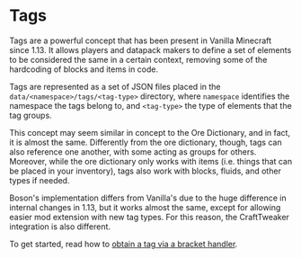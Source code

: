 # Tags

Tags are a powerful concept that has been present in Vanilla Minecraft since 1.13. It allows players and datapack makers to define a set of elements to be considered the same in a certain context, removing some of the hardcoding of blocks and items in code.

Tags are represented as a set of JSON files placed in the `data/<namespace>/tags/<tag-type>` directory, where `namespace` identifies the namespace the tags belong to, and `<tag-type>` the type of elements that the tag groups.

This concept may seem similar in concept to the Ore Dictionary, and in fact, it is almost the same. Differently from the ore dictionary, though, tags can also reference one another, with some acting as groups for others. Moreover, while the ore dictionary only works with items (i.e. things that can be placed in your inventory), tags also work with blocks, fluids, and other types if needed.

Boson's implementation differs from Vanilla's due to the huge difference in internal changes in 1.13, but it works almost the same, except for allowing easier mod extension with new tag types. For this reason, the CraftTweaker integration is also different.

To get started, read how to [obtain a tag via a bracket handler](/Mods/Boson/Tags/BracketHandler/).
